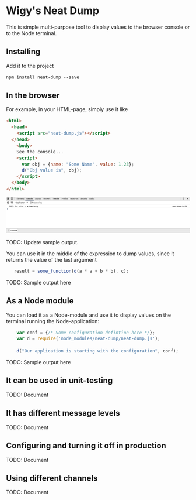 # Wigy's Neat Dump

This is simple multi-purpose tool to display values to the browser console or to the Node terminal.

## Installing

Add it to the project
```html
npm install neat-dump --save
```

## In the browser

For example, in your HTML-page, simply use it like

```html
<html>
  <head>
    <script src="neat-dump.js"></script>
  </head>
    <body>
    See the console...
    <script>
      var obj = {name: "Some Name", value: 1.23};
      d("Obj value is", obj);
    </script>
  </body>
</html>
```

![alt text](https://raw.githubusercontent.com/wigy/neat-dump/master/pics/screen-shot.png "Screen shot from console.")

TODO: Update sample output.

You can use it in the middle of the expression to dump values, since it returns the value of
the last argument
```js
   result = some_function(d(a * a + b * b), c);
```

TODO: Sample output here

## As a Node module

You can load it as a Node-module and use it to display values on the terminal running the
Node-application:
```js
    var conf = {/* Some configuration defintion here */};
    var d = require('node_modules/neat-dump/neat-dump.js');

    d("Our application is starting with the configuration", conf);
```

TODO: Sample output here

## It can be used in unit-testing

TODO: Document

## It has different message levels

TODO: Document

## Configuring and turning it off in production

TODO: Document

## Using different channels

TODO: Document

